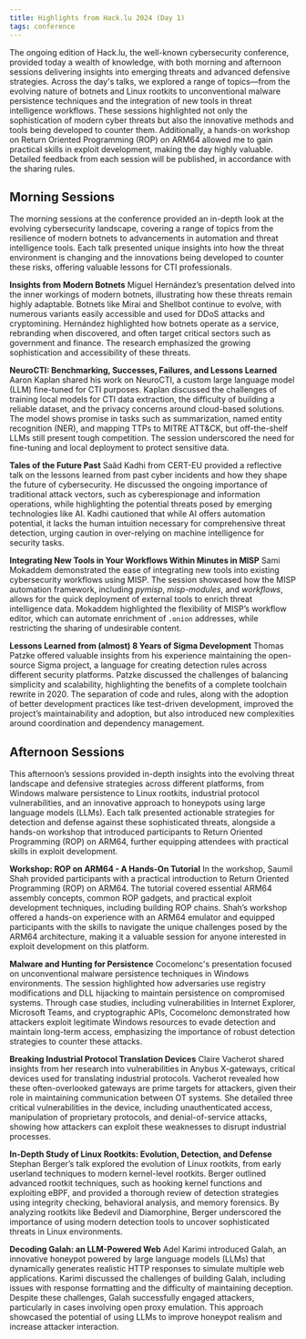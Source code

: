 ```yaml
---
title: Highlights from Hack.lu 2024 (Day 1)
tags: conference
---
```


The ongoing edition of Hack.lu, the well-known cybersecurity conference,
provided today a wealth of knowledge, with both morning and afternoon sessions
delivering insights into emerging threats and advanced defensive strategies.
Across the day's talks, we explored a range of topics—from the evolving nature
of botnets and Linux rootkits to unconventional malware persistence techniques
and the integration of new tools in threat intelligence workflows. These
sessions highlighted not only the sophistication of modern cyber threats but
also the innovative methods and tools being developed to counter them.
Additionally, a hands-on workshop on Return Oriented Programming (ROP) on ARM64
allowed me to gain practical skills in exploit development, making the day
highly valuable. Detailed feedback from each session will be published, in
accordance with the sharing rules.

## Morning Sessions

The morning sessions at the conference provided an in-depth look at the
evolving cybersecurity landscape, covering a range of topics from the
resilience of modern botnets to advancements in automation and threat
intelligence tools. Each talk presented unique insights into how the threat
environment is changing and the innovations being developed to counter these
risks, offering valuable lessons for CTI professionals.

**Insights from Modern Botnets** Miguel Hernández’s presentation delved into
the inner workings of modern botnets, illustrating how these threats remain
highly adaptable. Botnets like Mirai and Shellbot continue to evolve, with
numerous variants easily accessible and used for DDoS attacks and cryptomining.
Hernández highlighted how botnets operate as a service, rebranding when
discovered, and often target critical sectors such as government and finance.
The research emphasized the growing sophistication and accessibility of these
threats.

**NeuroCTI: Benchmarking, Successes, Failures, and Lessons Learned** Aaron
Kaplan shared his work on NeuroCTI, a custom large language model (LLM)
fine-tuned for CTI purposes. Kaplan discussed the challenges of training local
models for CTI data extraction, the difficulty of building a reliable dataset,
and the privacy concerns around cloud-based solutions. The model shows promise
in tasks such as summarization, named entity recognition (NER), and mapping
TTPs to MITRE ATT&CK, but off-the-shelf LLMs still present tough competition.
The session underscored the need for fine-tuning and local deployment to
protect sensitive data.

**Tales of the Future Past** Saâd Kadhi from CERT-EU provided a reflective talk
on the lessons learned from past cyber incidents and how they shape the future
of cybersecurity. He discussed the ongoing importance of traditional attack
vectors, such as cyberespionage and information operations, while highlighting
the potential threats posed by emerging technologies like AI. Kadhi cautioned
that while AI offers automation potential, it lacks the human intuition
necessary for comprehensive threat detection, urging caution in over-relying on
machine intelligence for security tasks.

**Integrating New Tools in Your Workflows Within Minutes in MISP** Sami
Mokaddem demonstrated the ease of integrating new tools into existing
cybersecurity workflows using MISP. The session showcased how the MISP
automation framework, including *pymisp*, *misp-modules*, and *workflows*,
allows for the quick deployment of external tools to enrich threat intelligence
data. Mokaddem highlighted the flexibility of MISP’s workflow editor, which can
automate enrichment of `.onion` addresses, while restricting the sharing of
undesirable content.

**Lessons Learned from (almost) 8 Years of Sigma Development** Thomas Patzke
offered valuable insights from his experience maintaining the open-source Sigma
project, a language for creating detection rules across different security
platforms. Patzke discussed the challenges of balancing simplicity and
scalability, highlighting the benefits of a complete toolchain rewrite in 2020.
The separation of code and rules, along with the adoption of better development
practices like test-driven development, improved the project’s maintainability
and adoption, but also introduced new complexities around coordination and
dependency management.

## Afternoon Sessions

This afternoon’s sessions provided in-depth insights into the evolving threat
landscape and defensive strategies across different platforms, from Windows
malware persistence to Linux rootkits, industrial protocol vulnerabilities, and
an innovative approach to honeypots using large language models (LLMs). Each
talk presented actionable strategies for detection and defense against these
sophisticated threats, alongside a hands-on workshop that introduced
participants to Return Oriented Programming (ROP) on ARM64, further equipping
attendees with practical skills in exploit development.

**Workshop: ROP on ARM64 - A Hands-On Tutorial** In the workshop, Saumil Shah
provided participants with a practical introduction to Return Oriented
Programming (ROP) on ARM64. The tutorial covered essential ARM64 assembly
concepts, common ROP gadgets, and practical exploit development techniques,
including building ROP chains. Shah’s workshop offered a hands-on experience
with an ARM64 emulator and equipped participants with the skills to navigate
the unique challenges posed by the ARM64 architecture, making it a valuable
session for anyone interested in exploit development on this platform.

**Malware and Hunting for Persistence** Cocomelonc's presentation focused on
unconventional malware persistence techniques in Windows environments. The
session highlighted how adversaries use registry modifications and DLL
hijacking to maintain persistence on compromised systems. Through case studies,
including vulnerabilities in Internet Explorer, Microsoft Teams, and
cryptographic APIs, Cocomelonc demonstrated how attackers exploit legitimate
Windows resources to evade detection and maintain long-term access, emphasizing
the importance of robust detection strategies to counter these attacks.

**Breaking Industrial Protocol Translation Devices** Claire Vacherot shared
insights from her research into vulnerabilities in Anybus X-gateways, critical
devices used for translating industrial protocols. Vacherot revealed how these
often-overlooked gateways are prime targets for attackers, given their role in
maintaining communication between OT systems. She detailed three critical
vulnerabilities in the device, including unauthenticated access, manipulation
of proprietary protocols, and denial-of-service attacks, showing how attackers
can exploit these weaknesses to disrupt industrial processes.

**In-Depth Study of Linux Rootkits: Evolution, Detection, and Defense** Stephan
Berger’s talk explored the evolution of Linux rootkits, from early userland
techniques to modern kernel-level rootkits. Berger outlined advanced rootkit
techniques, such as hooking kernel functions and exploiting eBPF, and provided
a thorough review of detection strategies using integrity checking, behavioral
analysis, and memory forensics. By analyzing rootkits like Bedevil and
Diamorphine, Berger underscored the importance of using modern detection tools
to uncover sophisticated threats in Linux environments.

**Decoding Galah: an LLM-Powered Web** Adel Karimi introduced Galah, an
innovative honeypot powered by large language models (LLMs) that dynamically
generates realistic HTTP responses to simulate multiple web applications.
Karimi discussed the challenges of building Galah, including issues with
response formatting and the difficulty of maintaining deception. Despite these
challenges, Galah successfully engaged attackers, particularly in cases
involving open proxy emulation. This approach showcased the potential of using
LLMs to improve honeypot realism and increase attacker interaction.
